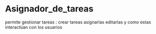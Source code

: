 # Asignador_de_tareas
permite gestionar tareas : crear tareas asignarlas editarlas y como estas interactúan  con los usuarios 
